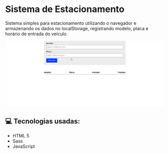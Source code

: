 # Sistema de Estacionamento

Sistema simples para estacionamento utilizando o navegador e armazenando os dados no localStorage, registrando modelo, placa e horário de entrada do veículo.

<img src="./.github/gif.gif">

## 💻 Tecnologias usadas:
- HTML 5
- Sass
- JavaScript